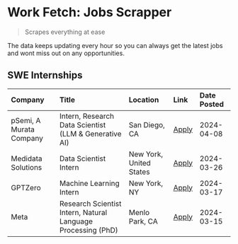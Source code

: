 # Work Fetch: Jobs Scrapper
> Scrapes everything at ease

The data keeps updating every hour so you can always get the latest jobs and wont miss out on any opportunities.

## SWE Internships
<!--START_SECTION:workfetch-->
| Company                 | Title                                                        | Location                | Link                                                                                                                                                                                                                                                                       | Date Posted   |
|:------------------------|:-------------------------------------------------------------|:------------------------|:---------------------------------------------------------------------------------------------------------------------------------------------------------------------------------------------------------------------------------------------------------------------------|:--------------|
| pSemi, A Murata Company | Intern, Research Data Scientist (LLM & Generative AI)        | San Diego, CA           | [Apply](https://www.linkedin.com/jobs/view/intern-research-data-scientist-llm-generative-ai-at-psemi-a-murata-company-3887074168?position=3&pageNum=0&refId=gpmRrDxqw5dEVdo3jQSuaA%3D%3D&trackingId=GtJeKXR0r7pfSaIBBTPlkQ%3D%3D&trk=public_jobs_jserp-result_search-card) | 2024-04-08    |
| Medidata Solutions      | Data Scientist Intern                                        | New York, United States | [Apply](https://www.linkedin.com/jobs/view/data-scientist-intern-at-medidata-solutions-3810253704?position=8&pageNum=0&refId=gpmRrDxqw5dEVdo3jQSuaA%3D%3D&trackingId=Hywms%2F%2FPIuvdwHs9YzS%2BBA%3D%3D&trk=public_jobs_jserp-result_search-card)                          | 2024-03-26    |
| GPTZero                 | Machine Learning Intern                                      | New York, NY            | [Apply](https://www.linkedin.com/jobs/view/machine-learning-intern-at-gptzero-3860723963?position=7&pageNum=0&refId=gpmRrDxqw5dEVdo3jQSuaA%3D%3D&trackingId=zyG%2BCR3FXqAAoJaUMBHdDQ%3D%3D&trk=public_jobs_jserp-result_search-card)                                       | 2024-03-17    |
| Meta                    | Research Scientist Intern, Natural Language Processing (PhD) | Menlo Park, CA          | [Apply](https://www.linkedin.com/jobs/view/research-scientist-intern-natural-language-processing-phd-at-meta-3858718375?position=9&pageNum=0&refId=gpmRrDxqw5dEVdo3jQSuaA%3D%3D&trackingId=SiOGoJiOeKSTQLc5bfYBxA%3D%3D&trk=public_jobs_jserp-result_search-card)          | 2024-03-15    |
<!--END_SECTION:workfetch-->
